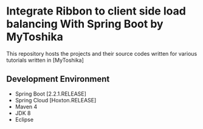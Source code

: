 # Integrate Ribbon to client side load balancing With Spring Boot by MyToshika

This repository hosts the projects and their source codes written for various tutorials written in [MyToshika]

## Development Environment

* Spring Boot [2.2.1.RELEASE]
* Spring Cloud [Hoxton.RELEASE]
* Maven 4
* JDK 8
* Eclipse
